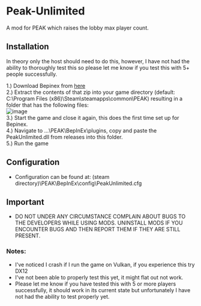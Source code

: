 # Peak-Unlimited
A mod for PEAK which raises the lobby max player count. 

## Installation
In theory only the host should need to do this, however, I have not had the ability to thoroughly test this so please let me know if you test this with 5+ people successfully.

1.) Download Bepinex from [here](https://github.com/BepInEx/BepInEx/releases/download/v5.4.23.3/BepInEx_win_x64_5.4.23.3.zip) <br>
2.) Extract the contents of that zip into your game directory (default: C:\Program Files (x86)\Steam\steamapps\common\PEAK) resulting in a folder that has the following files: <br>
![image](https://github.com/user-attachments/assets/403d9a1d-16a4-409c-a046-bc56141ac0ca) <br>
3.) Start the game and close it again, this does the first time set up for Bepinex. <br>
4.) Navigate to ...\PEAK\BepInEx\plugins, copy and paste the PeakUnlimited.dll from releases into this folder. <br>
5.) Run the game <br>

## Configuration
- Configuration can be found at: (steam directory)\PEAK\BepInEx\config\PeakUnlimited.cfg

## Important
- DO NOT UNDER ANY CIRCUMSTANCE COMPLAIN ABOUT BUGS TO THE DEVELOPERS WHILE USING MODS. UNINSTALL MODS IF YOU ENCOUNTER BUGS AND THEN REPORT THEM IF THEY ARE STILL PRESENT.

### Notes:
- I've noticed I crash if I run the game on Vulkan, if you experience this try DX12
- I've not been able to properly test this yet, it might flat out not work.
- Please let me know if you have tested this with 5 or more players successfully, it should work in its current state but unfortunately I have not had the ability to test properly yet.
